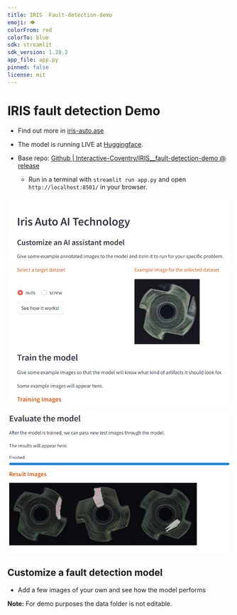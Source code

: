 ```yaml
---
title: IRIS  Fault-detection-demo
emoji: 👁
colorFrom: red
colorTo: blue
sdk: streamlit
sdk_version: 1.28.2
app_file: app.py
pinned: false
license: mit
---
```


# IRIS fault detection Demo 
- Find out more in [iris-auto.ase](https://iris-auto.ae/)

- The model is running LIVE at [Huggingface](https://huggingface.co/spaces/Interactive-Coventry/IRIS__fault-detection-demo).

- Base repo: [Github | Interactive-Coventry/IRIS__fault-detection-demo @ release](https://github.com/Interactive-Coventry/IRIS__fault-detection-demo/tree/release/)

  - Run in a terminal with `streamlit run app.py` and open `http://localhost:8501/` in your browser.
  

![Demo1](/assets/demo_1.png)

![Demo2](/assets/demo_2.png)


## Customize a fault detection model
- Add a few images of your own and see how the model performs

**Note:** For demo purposes the data folder is not editable. 

